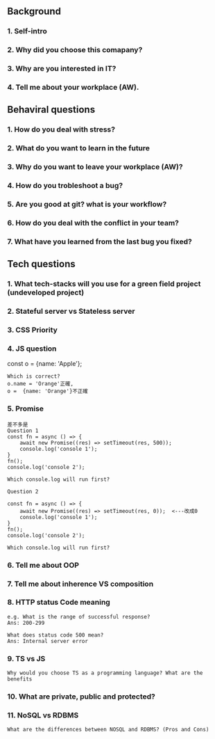 ## Background

### 1. Self-intro

### 2. Why did you choose this comapany?

### 3. Why are you interested in IT?

### 4. Tell me about your workplace (AW).

## Behaviral questions

### 1. How do you deal with stress?

### 2. What do you want to learn in the future

### 3. Why do you want to leave your workplace (AW)?

### 4. How do you trobleshoot a bug?

### 5. Are you good at git? what is your workflow?

### 6. How do you deal with the conflict in your team?

### 7. What have you learned from the last bug you fixed?
## Tech questions

### 1. What tech-stacks will you use for a green field project (undeveloped project)

### 2. Stateful server vs Stateless server

### 3. CSS Priority

### 4. JS question
const o = {name: 'Apple'}; 
```
Which is correct?
o.name = 'Orange'正確, 
o =  {name: 'Orange'}不正確

```

### 5. Promise
```
差不多是
Question 1 
const fn = async () => {
	await new Promise((res) => setTimeout(res, 500));
	console.log('console 1');
}
fn();
console.log('console 2');

Which console.log will run first?

Question 2 

const fn = async () => {
	await new Promise((res) => setTimeout(res, 0));  <---改成0
	console.log('console 1');
}
fn();
console.log('console 2');

Which console.log will run first?
```
### 6. Tell me about OOP

### 7. Tell me about inherence VS composition

### 8. HTTP status Code meaning
```
e.g. What is the range of successful response? 
Ans: 200-299

What does status code 500 mean?
Ans: Internal server error
```

### 9. TS vs JS
```
Why would you choose TS as a programming language? What are the benefits

```

### 10. What are private, public and protected?

### 11. NoSQL vs RDBMS
```
What are the differences between NOSQL and RDBMS? (Pros and Cons)
```
